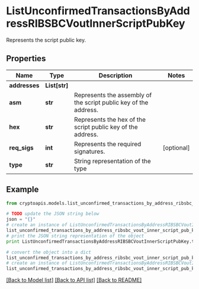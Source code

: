 # ListUnconfirmedTransactionsByAddressRIBSBCVoutInnerScriptPubKey

Represents the script public key.

## Properties
Name | Type | Description | Notes
------------ | ------------- | ------------- | -------------
**addresses** | **List[str]** |  | 
**asm** | **str** | Represents the assembly of the script public key of the address. | 
**hex** | **str** | Represents the hex of the script public key of the address. | 
**req_sigs** | **int** | Represents the required signatures. | [optional] 
**type** | **str** | String representation of the type | 

## Example

```python
from cryptoapis.models.list_unconfirmed_transactions_by_address_ribsbc_vout_inner_script_pub_key import ListUnconfirmedTransactionsByAddressRIBSBCVoutInnerScriptPubKey

# TODO update the JSON string below
json = "{}"
# create an instance of ListUnconfirmedTransactionsByAddressRIBSBCVoutInnerScriptPubKey from a JSON string
list_unconfirmed_transactions_by_address_ribsbc_vout_inner_script_pub_key_instance = ListUnconfirmedTransactionsByAddressRIBSBCVoutInnerScriptPubKey.from_json(json)
# print the JSON string representation of the object
print ListUnconfirmedTransactionsByAddressRIBSBCVoutInnerScriptPubKey.to_json()

# convert the object into a dict
list_unconfirmed_transactions_by_address_ribsbc_vout_inner_script_pub_key_dict = list_unconfirmed_transactions_by_address_ribsbc_vout_inner_script_pub_key_instance.to_dict()
# create an instance of ListUnconfirmedTransactionsByAddressRIBSBCVoutInnerScriptPubKey from a dict
list_unconfirmed_transactions_by_address_ribsbc_vout_inner_script_pub_key_form_dict = list_unconfirmed_transactions_by_address_ribsbc_vout_inner_script_pub_key.from_dict(list_unconfirmed_transactions_by_address_ribsbc_vout_inner_script_pub_key_dict)
```
[[Back to Model list]](../README.md#documentation-for-models) [[Back to API list]](../README.md#documentation-for-api-endpoints) [[Back to README]](../README.md)


